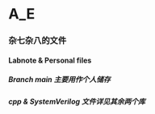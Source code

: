 # A_E 
### 杂七杂八的文件
#### Labnote & Personal files
##### Branch main 主要用作个人储存
##### cpp & SystemVerilog 文件详见其余两个库 

